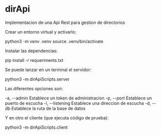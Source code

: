# dirApi
Implementacion de una Api Rest para gestion de directorios

Crear un entorno virtual y activarlo:

python3 -m venv .venv
source .venv/bin/activate

Instalar las dependencias:

pip install -r requeriments.txt

Se puede lanzar en un terminal el servidor:

python3 -m dirApiScripts.server

Las diferentes opciones son:

-a, --admin <token> Establece un token de administracion
-p, --port <puerto> Establece un puerto de escucha
-l, --listening <direccion> Establece una direccion de escucha
-d, --db <bbdd> Establece la ruta de la base de datos

Y en otro el cliente (que ejecuta código de prueba):

python3 -m dirApiScripts.client

